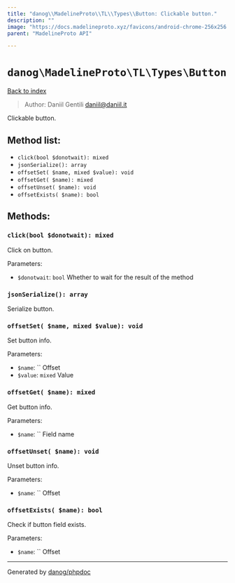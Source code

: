 ```yaml
---
title: "danog\\MadelineProto\\TL\\Types\\Button: Clickable button."
description: ""
image: "https://docs.madelineproto.xyz/favicons/android-chrome-256x256.png"
parent: "MadelineProto API"

---
```

# `danog\MadelineProto\TL\Types\Button`
[Back to index](../../../../index.md)

> Author: Daniil Gentili <daniil@daniil.it>  
  

Clickable button.  




## Method list:
* `click(bool $donotwait): mixed`
* `jsonSerialize(): array`
* `offsetSet( $name, mixed $value): void`
* `offsetGet( $name): mixed`
* `offsetUnset( $name): void`
* `offsetExists( $name): bool`

## Methods:
### `click(bool $donotwait): mixed`

Click on button.


Parameters:

* `$donotwait`: `bool` Whether to wait for the result of the method  



### `jsonSerialize(): array`

Serialize button.



### `offsetSet( $name, mixed $value): void`

Set button info.


Parameters:

* `$name`: `` Offset  
* `$value`: `mixed` Value  



### `offsetGet( $name): mixed`

Get button info.


Parameters:

* `$name`: `` Field name  



### `offsetUnset( $name): void`

Unset button info.


Parameters:

* `$name`: `` Offset  



### `offsetExists( $name): bool`

Check if button field exists.


Parameters:

* `$name`: `` Offset  



---
Generated by [danog/phpdoc](https://phpdoc.daniil.it)
